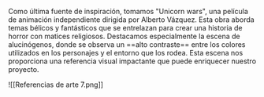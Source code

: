 
Como última fuente de inspiración, tomamos "Unicorn wars", una película de animación independiente dirigida por Alberto Vázquez. Esta obra aborda temas bélicos y fantásticos que se entrelazan para crear una historia de horror con matices religiosos. Destacamos especialmente la escena de alucinógenos, donde se observa un ==alto contraste== entre los colores utilizados en los personajes y el entorno que los rodea. Esta escena nos proporciona una referencia visual impactante que puede enriquecer nuestro proyecto.

![[Referencias de arte 7.png]]

